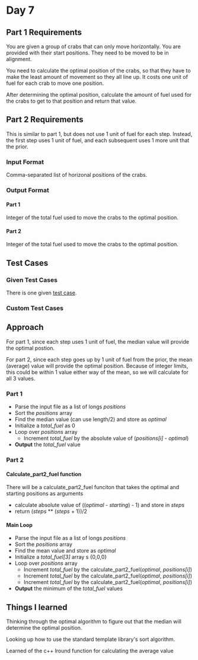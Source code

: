 # Day 7 #

## Part 1 Requirements ##

You are given a group of crabs that can only move horizontally. You are provided with their start positions. They need to be moved to be in alignment.

You need to calculate the optimal position of the crabs, so that they have to make the least amount of movement so they all line up. It costs one unit of fuel for each crab to move one position.

After determining the optimal position, calculate the amount of fuel used for the crabs to get to that position and return that value.

## Part 2 Requirements ##

This is similar to part 1, but does not use 1 unit of fuel for each step. Instead, the first step uses 1 unit of fuel, and each subsequent uses 1 more unit that the prior.

### Input Format ###

Comma-separated list of horizonal positions of the crabs.

### Output Format ###

#### Part 1 ####

Integer of the total fuel used to move the crabs to the optimal position.

#### Part 2 ####

Integer of the total fuel used to move the crabs to the optimal position.

## Test Cases ##

### Given Test Cases ###

There is one given [test case](../data/test_cases/day7_test1.txt).

### Custom Test Cases ###


## Approach ##

For part 1, since each step uses 1 unit of fuel, the median value will provide the optimal postion.

For part 2, since each step goes up by 1 unit of fuel from the prior, the mean (average) value will provide the optimal position. Because of integer limits, this could be within 1 value either way of the mean, so we will calculate for all 3 values.

### Part 1 ###

- Parse the input file as a list of longs *positions*
- Sort the *positions* array
- Find the median value (can use length/2) and store as *optimal*
- Initialize a *total_fuel* as 0
- Loop over *positions* array
    - Increment *total_fuel* by the absolute value of (*positions[i]* - *optimal*)
- **Output** the *total_fuel* value

### Part 2 ###

#### Calculate_part2_fuel function ####
There will be a calculate_part2_fuel funciton that takes the optimal and starting positions as arguments

- calculate absolute value of ((*optimal* - *starting*) - 1) and store in *steps*
- return (*steps* ** (*steps* + 1))/2

#### Main Loop ####

- Parse the input file as a list of longs *positions*
- Sort the *positions* array
- Find the mean value and store as *optimal*
- Initialize a *total_fuel[3]* array s {0,0,0}
- Loop over *positions* array
    - Increment *total_fuel* by the calculate_part2_fuel(*optimal*, *positions[i]*)
    - Increment *total_fuel* by the calculate_part2_fuel(*optimal*, *positions[i]*)
    - Increment *total_fuel* by the calculate_part2_fuel(*optimal*, *positions[i]*)
- **Output** the minimum of the *total_fuel* values


## Things I learned ##

Thinking through the optimal algorithm to figure out that the median will determine the optimal position.

Looking up how to use the standard template library's sort algorithm.

Learned of the c++ lround function for calculating the average value